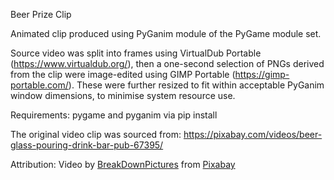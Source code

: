
Beer Prize Clip

Animated clip produced using PyGanim module of the PyGame module set.

Source video was split into frames using VirtualDub Portable (https://www.virtualdub.org/), then a one-second selection of PNGs derived from the clip were image-edited using GIMP Portable (https://gimp-portable.com/).  These were further resized to fit within acceptable PyGanim window dimensions, to minimise system resource use.

Requirements: pygame and pyganim via pip install

The original video clip was sourced from:
https://pixabay.com/videos/beer-glass-pouring-drink-bar-pub-67395/

Attribution: Video by <a href="https://pixabay.com/users/breakdownpictures-12141240/?utm_source=link-attribution&amp;utm_medium=referral&amp;utm_campaign=image&amp;utm_content=67395">BreakDownPictures</a> from <a href="https://pixabay.com/?utm_source=link-attribution&amp;utm_medium=referral&amp;utm_campaign=image&amp;utm_content=67395">Pixabay</a>

